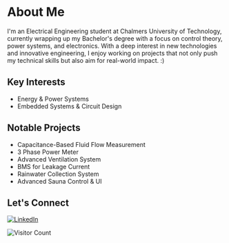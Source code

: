 # About Me
I'm an Electrical Engineering student at Chalmers University of Technology, currently wrapping up my Bachelor's degree with a focus on control theory, power systems, and electronics. With a deep interest in new technologies and innovative engineering, I enjoy working on projects that not only push my technical skills but also aim for real-world impact. :)

## Key Interests
- Energy & Power Systems
- Embedded Systems & Circuit Design

## Notable Projects
- Capacitance-Based Fluid Flow Measurement
- 3 Phase Power Meter
- Advanced Ventilation System
- BMS for Leakage Current
- Rainwater Collection System
- Advanced Sauna Control & UI

## Let's Connect
[![LinkedIn](https://img.icons8.com/fluency/48/000000/linkedin.png)](https://www.linkedin.com/in/adam-michelin)

![Visitor Count](https://komarev.com/ghpvc/?username=Michelingumman&color=green)
<!---
Michelingumman/Michelingumman is a ✨ special ✨ repository because its `README.md` (this file) appears on your GitHub profile.
You can click the Preview link to take a look at your changes.
--->
